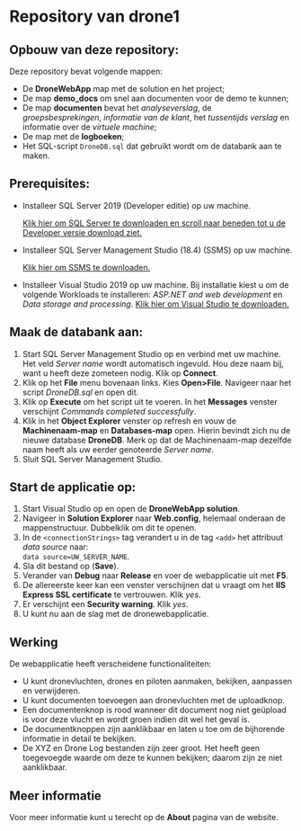 # Repository van drone1

## Opbouw van deze repository:

Deze repository bevat volgende mappen:
* De **DroneWebApp** map met de solution en het project;
* De map **demo_docs** om snel aan documenten voor de demo te kunnen;
* De map **documenten** bevat het _analyseverslag_, de _groepsbesprekingen_, _informatie van de klant_, het _tussentijds verslag_ en informatie over de _virtuele machine_;
* De map met de **logboeken**;
* Het SQL-script `DroneDB.sql` dat gebruikt wordt om de databank aan te maken.

## Prerequisites:
* Installeer SQL Server 2019 (Developer editie) op uw machine. 
  
  [Klik hier om SQL Server te downloaden en scroll naar beneden tot u de Developer versie download ziet.](https://www.microsoft.com/en-us/sql-server/sql-server-downloads)
* Installeer SQL Server Management Studio (18.4) (SSMS) op uw machine. 
  
  [Klik hier om SSMS te downloaden.](https://docs.microsoft.com/en-us/sql/ssms/download-sql-server-management-studio-ssms?redirectedfrom=MSDN&view=sql-server-ver15)
 
* Installeer Visual Studio 2019 op uw machine. Bij installatie kiest u om de volgende Workloads te installeren: _ASP.NET and web development_ en _Data storage and processing_. [Klik hier om Visual Studio te downloaden.](https://visualstudio.microsoft.com/downloads/)

## Maak de databank aan:
1. Start SQL Server Management Studio op en verbind met uw machine. Het veld _Server name_ wordt automatisch ingevuld. Hou deze naam bij, want u heeft deze zometeen nodig. Klik op **Connect**.
2. Klik op het **File** menu bovenaan links. Kies **Open>File**. Navigeer naar het script _DroneDB.sql_ en open dit.
3. Klik op **Execute** om het script uit te voeren. In het **Messages** venster verschijnt _Commands completed successfully_. 
4. Klik in het **Object Explorer** venster op refresh en vouw de **Machinenaam-map** en **Databases-map** open. Hierin bevindt zich nu de nieuwe database **DroneDB**. Merk op dat de Machinenaam-map dezelfde naam heeft als uw eerder genoteerde _Server name_.
5. Sluit SQL Server Management Studio.

## Start de applicatie op:
1. Start Visual Studio op en open de **DroneWebApp solution**.
2. Navigeer in **Solution Explorer** naar **Web.config**, helemaal onderaan de mappenstructuur. Dubbelklik om dit te openen.
3. In de `<connectionStrings>` tag verandert u in de tag `<add>` het attribuut _data source_ naar:  
`data source=UW_SERVER_NAME`.
4. Sla dit bestand op (**Save**).
5. Verander van **Debug** naar **Release** en voer de webapplicatie uit met **F5**.
6. De allereerste keer kan een venster verschijnen dat u vraagt om het **IIS Express SSL certificate** te vertrouwen. Klik _yes_.
7. Er verschijnt een **Security warning**. Klik _yes_.
8. U kunt nu aan de slag met de dronewebapplicatie.

## Werking

De webapplicatie heeft verscheidene functionaliteiten:
* U kunt dronevluchten, drones en piloten aanmaken, bekijken, aanpassen en verwijderen.
* U kunt documenten toevoegen aan dronevluchten met de uploadknop.
* Een documentenknop is rood wanneer dit document nog niet geüpload is voor deze vlucht en wordt groen indien dit wel het geval is.
* De documentknoppen zijn aanklikbaar en laten u toe om de bijhorende informatie in detail te bekijken.
* De XYZ en Drone Log bestanden zijn zeer groot. Het heeft geen toegevoegde waarde om deze te kunnen bekijken; daarom zijn ze niet aanklikbaar.

## Meer informatie

Voor meer informatie kunt u terecht op de **About** pagina van de website.
